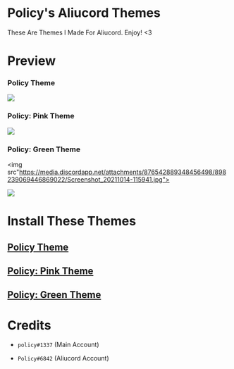# Policy's Aliucord Themes
These Are Themes I Made For Aliucord. Enjoy! <3

# Preview
### Policy Theme
<img src="https://media.discordapp.net/attachments/873240959318642748/898042540484333578/Screenshot_20211013-225956.jpg">

### Policy: Pink Theme
<img src="https://media.discordapp.net/attachments/873240959318642748/898042540748578836/Screenshot_20211013-225910.jpg">

### Policy: Green Theme
<img src"https://media.discordapp.net/attachments/876542889348456498/898239069446869022/Screenshot_20211014-115941.jpg">

<img src="https://media.discordapp.net/attachments/876542889348456498/898239069174235166/Screenshot_20211014-120007.jpg">

# Install These Themes

## [Policy Theme](https://cdn.discordapp.com/attachments/873240959318642748/898046455254761502/policy.json)

## [Policy: Pink Theme](https://cdn.discordapp.com/attachments/873240959318642748/898043117553479712/policypink.json)

## [Policy: Green Theme](https://cdn.discordapp.com/attachments/876542889348456498/898239370820190228/policygreen.json)

# Credits
- `policy#1337` (Main Account)

- `Policy#6842` (Aliucord Account)
